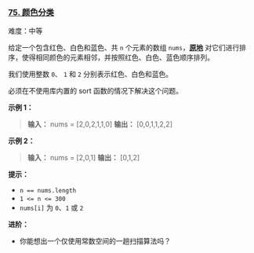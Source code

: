 ### [75\. 颜色分类](https://leetcode.cn/problems/sort-colors/)

难度：中等

给定一个包含红色、白色和蓝色、共 `n` 个元素的数组 `nums`，**[原地](https://baike.baidu.com/item/%E5%8E%9F%E5%9C%B0%E7%AE%97%E6%B3%95)** 对它们进行排序，使得相同颜色的元素相邻，并按照红色、白色、蓝色顺序排列。

我们使用整数 `0`、 `1` 和 `2` 分别表示红色、白色和蓝色。

必须在不使用库内置的 sort 函数的情况下解决这个问题。

**示例 1：**

> **输入：** nums = [2,0,2,1,1,0]
> **输出：** [0,0,1,1,2,2]

**示例 2：**

> **输入：** nums = [2,0,1]
> **输出：** [0,1,2]

**提示：**

- `n == nums.length`
- `1 <= n <= 300`
- `nums[i]` 为 `0`、`1` 或 `2`

**进阶：**

- 你能想出一个仅使用常数空间的一趟扫描算法吗？
